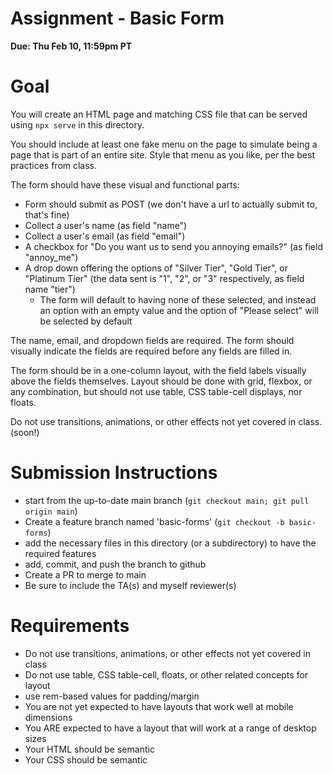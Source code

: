 # Assignment - Basic Form

**Due: Thu Feb 10, 11:59pm PT** 

# Goal

You will create an HTML page and matching CSS file that can be served using `npx serve` in this directory.

You should include at least one fake menu on the page to simulate being a page that is part of an entire site.  Style that menu as you like, per the best practices from class.

The form should have these visual and functional parts:
- Form should submit as POST (we don't have a url to actually submit to, that's fine)
- Collect a user's name (as field "name")
- Collect a user's email (as field "email")
- A checkbox for "Do you want us to send you annoying emails?" (as field "annoy_me")
- A drop down offering the options of "Silver Tier", "Gold Tier", or "Platinum Tier" (the data sent is "1", "2", or "3" respectively, as field name "tier")
  - The form will default to having none of these selected, and instead an option with an empty value and the option of "Please select" will be selected by default

The name, email, and dropdown fields are required.  The form should visually indicate the fields are required before any fields are filled in.

The form should be in a one-column layout, with the field labels visually above the fields themselves.  Layout should be done with grid, flexbox, or any combination, but should not use table, CSS table-cell displays, nor floats.

Do not use transitions, animations, or other effects not yet covered in class. (soon!)

# Submission Instructions

* start from the up-to-date main branch (`git checkout main; git pull origin main`)
* Create a feature branch named 'basic-forms' (`git checkout -b basic-forms`)
* add the necessary files in this directory (or a subdirectory) to have the required features
* add, commit, and push the branch to github
* Create a PR to merge to main
* Be sure to include the TA(s) and myself reviewer(s)

# Requirements

- Do not use transitions, animations, or other effects not yet covered in class
- Do not use table, CSS table-cell, floats, or other related concepts for layout
- use rem-based values for padding/margin
- You are not yet expected to have layouts that work well at mobile dimensions
- You ARE expected to have a layout that will work at a range of desktop sizes
- Your HTML should be semantic
- Your CSS should be semantic

